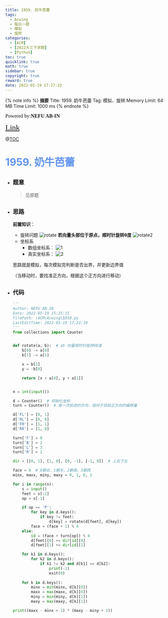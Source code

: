 ```yaml
---
title: 1959. 奶牛芭蕾
tags:
  - Acwing
  - 每日一题
  - 模拟
  - 旋转
categories:
  - [ACM] 
  - [2022大三下学期] 
  - [Python]
toc: true
quicklink: true
math: true
sidebar: true
copyright: true
reward: true
date: 2022-05-19 17:27:22
---
```



{% note info %}
**摘要**
Title: 1959. 奶牛芭蕾
Tag: 模拟、旋转
Memory Limit: 64 MB
Time Limit: 1000 ms
{% endnote %}
<!-- more -->

<font size=3 face=楷体>Powered by:**NEFU AB-IN**</font>

<font color=#FFA500 size=5 face=楷体>[Link](https://www.acwing.com/problem/content/1961/)</font>

@[TOC](文章目录)

# <font color=#6495ED size=6>1959. 奶牛芭蕾</font>

* ## <font size=4 face=粗体>题意</font>

  > 见原题

* ## <font size=4 face=粗体>思路</font>

  **前置知识**：
  * 旋转问题
    ![rotate](https://oss.ab-in.cn/Pictures/rotate.png)
    **若向量头部位于原点，顺时针旋转θ度**
    ![rotate2](https://oss.ab-in.cn/Pictures/rotate2.png)
  * 坐标系
    * 数组坐标系：
      ![1](https://oss.ab-in.cn/Pictures/%E6%95%B0%E7%BB%84%E5%9D%90%E6%A0%87%E7%B3%BB.png)
    * 真实坐标系：
      ![2](https://oss.ab-in.cn/Pictures/%E7%9C%9F%E5%AE%9E%E5%9D%90%E6%A0%87%E7%B3%BB.png)
  
  思路就是模拟，每次模拟完判断是否出界，并更新边界值

  （当移动时，要找准正方向，根据这个正方向进行移动）
* ## <font size=4 face=粗体>代码</font>

  ```python
  '''
  Author: NEFU AB-IN
  Date: 2022-05-19 15:25:15
  FilePath: \ACM\Acwing\1959.py
  LastEditTime: 2022-05-19 17:22:10
  '''
  from collections import Counter


  def rotate(a, b):  # ab 向量顺时针旋转90度
      b[0] -= a[0]
      b[1] -= a[1]

      x = b[1]
      y = -b[0]

      return [x + a[0], y + a[1]]


  n = int(input())

  d = Counter()  # 初始化坐标
  turn = Counter()  # 每一次前进的方向，相对于目前正方向的偏移量

  d['FL'] = [0, 1]
  d['RL'] = [0, 0]
  d['FR'] = [1, 1]
  d['RR'] = [1, 0]

  turn['F'] = 0
  turn['B'] = 2
  turn['L'] = 3
  turn['R'] = 1

  dir = [[0, 1], [1, 0], [0, -1], [-1, 0]]  # 上右下左

  face = 0  # 0朝北，1朝东，2朝南，3朝西
  minx, maxx, miny, maxy = 0, 1, 0, 1

  for i in range(n):
      s = input()
      feet = s[:2]
      op = s[-1]

      if op == 'P':
          for key in d.keys():
              if key != feet:
                  d[key] = rotate(d[feet], d[key])
          face = (face + 1) % 4
      else:
          id = (face + turn[op]) % 4 
          d[feet][0] += dir[id][0]
          d[feet][1] += dir[id][1]

      for k1 in d.keys():
          for k2 in d.keys():
              if k1 != k2 and d[k1] == d[k2]:
                  print(-1)
                  exit(0)
      
      for k in d.keys():
          minx = min(minx, d[k][0])
          maxx = max(maxx, d[k][0])
          miny = min(miny, d[k][1])
          maxy = max(maxy, d[k][1])

  print((maxx - minx + 1) * (maxy - miny + 1))
  ```